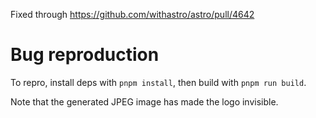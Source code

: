 Fixed through https://github.com/withastro/astro/pull/4642

# Bug reproduction

To repro, install deps with `pnpm install`, then build with `pnpm run build`.

Note that the generated JPEG image has made the logo invisible.
